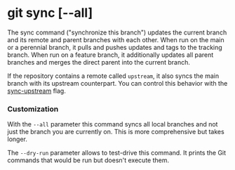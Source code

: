 # git sync [--all]

The sync command ("synchronize this branch") updates the current branch and its
remote and parent branches with each other. When run on the main or a perennial
branch, it pulls and pushes updates and tags to the tracking branch. When run on
a feature branch, it additionally updates all parent branches and merges the
direct parent into the current branch.

If the repository contains a remote called `upstream`, it also syncs the main
branch with its upstream counterpart. You can control this behavior with the
[sync-upstream](../configurations/sync-upstream.md) flag.

### Customization

With the `--all` parameter this command syncs all local branches and not just
the branch you are currently on. This is more comprehensive but takes longer.

The `--dry-run` parameter allows to test-drive this command. It prints the Git
commands that would be run but doesn't execute them.
